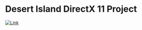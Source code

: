 # Desert Island DirectX 11 Project

<a href="https://drive.google.com/file/d/1WrF-Trf1U4Z0d_sqVi_iU3SUYNbeJ849/view" target="_blank">
<img src="https://i.imgur.com/qEzUOkk.gif" alt="Link">
</a>
